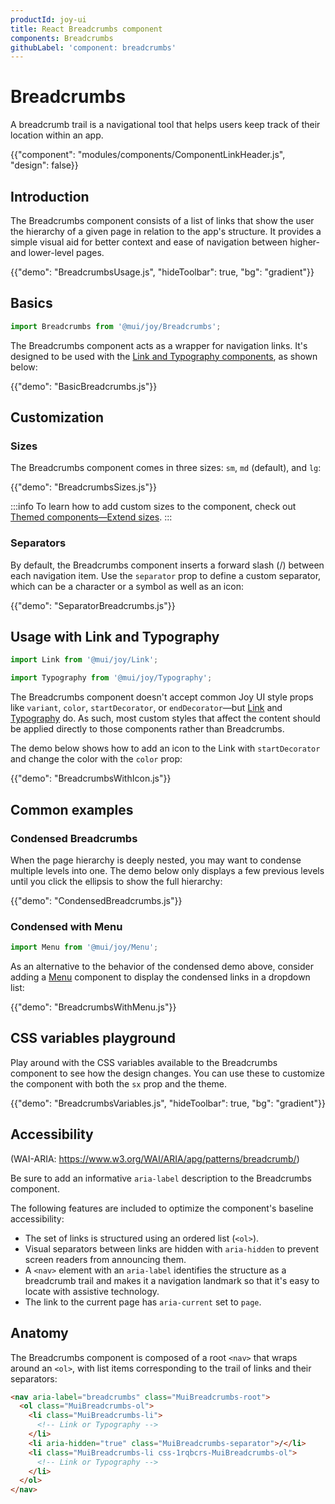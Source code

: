 ```yaml
---
productId: joy-ui
title: React Breadcrumbs component
components: Breadcrumbs
githubLabel: 'component: breadcrumbs'
---
```


# Breadcrumbs

<p class="description">A breadcrumb trail is a navigational tool that helps users keep track of their location within an app.</p>

{{"component": "modules/components/ComponentLinkHeader.js", "design": false}}

## Introduction

The Breadcrumbs component consists of a list of links that show the user the hierarchy of a given page in relation to the app's structure.
It provides a simple visual aid for better context and ease of navigation between higher- and lower-level pages.

{{"demo": "BreadcrumbsUsage.js", "hideToolbar": true, "bg": "gradient"}}

## Basics

```jsx
import Breadcrumbs from '@mui/joy/Breadcrumbs';
```

The Breadcrumbs component acts as a wrapper for navigation links.
It's designed to be used with the [Link and Typography components](#usage-with-link-and-typography), as shown below:

{{"demo": "BasicBreadcrumbs.js"}}

## Customization

### Sizes

The Breadcrumbs component comes in three sizes: `sm`, `md` (default), and `lg`:

{{"demo": "BreadcrumbsSizes.js"}}

:::info
To learn how to add custom sizes to the component, check out [Themed components—Extend sizes](/joy-ui/customization/themed-components/#extend-sizes).
:::

### Separators

By default, the Breadcrumbs component inserts a forward slash (/) between each navigation item.
Use the `separator` prop to define a custom separator, which can be a character or a symbol as well as an icon:

{{"demo": "SeparatorBreadcrumbs.js"}}

## Usage with Link and Typography

```jsx
import Link from '@mui/joy/Link';
```

```jsx
import Typography from '@mui/joy/Typography';
```

The Breadcrumbs component doesn't accept common Joy UI style props like `variant`, `color`, `startDecorator`, or `endDecorator`—but [Link](/joy-ui/react-link/) and [Typography](/joy-ui/react-typography/) do.
As such, most custom styles that affect the content should be applied directly to those components rather than Breadcrumbs.

The demo below shows how to add an icon to the Link with `startDecorator` and change the color with the `color` prop:

{{"demo": "BreadcrumbsWithIcon.js"}}

## Common examples

### Condensed Breadcrumbs

When the page hierarchy is deeply nested, you may want to condense multiple levels into one.
The demo below only displays a few previous levels until you click the ellipsis to show the full hierarchy:

{{"demo": "CondensedBreadcrumbs.js"}}

### Condensed with Menu

```jsx
import Menu from '@mui/joy/Menu';
```

As an alternative to the behavior of the condensed demo above, consider adding a [Menu](/joy-ui/react-menu/) component to display the condensed links in a dropdown list:

{{"demo": "BreadcrumbsWithMenu.js"}}

## CSS variables playground

Play around with the CSS variables available to the Breadcrumbs component to see how the design changes.
You can use these to customize the component with both the `sx` prop and the theme.

{{"demo": "BreadcrumbsVariables.js", "hideToolbar": true, "bg": "gradient"}}

## Accessibility

(WAI-ARIA: https://www.w3.org/WAI/ARIA/apg/patterns/breadcrumb/)

Be sure to add an informative `aria-label` description to the Breadcrumbs component.

The following features are included to optimize the component's baseline accessibility:

- The set of links is structured using an ordered list (`<ol>`).
- Visual separators between links are hidden with `aria-hidden` to prevent screen readers from announcing them.
- A `<nav>` element with an `aria-label` identifies the structure as a breadcrumb trail and makes it a navigation landmark so that it's easy to locate with assistive technology.
- The link to the current page has `aria-current` set to `page`.

## Anatomy

The Breadcrumbs component is composed of a root `<nav>` that wraps around an `<ol>`, with list items corresponding to the trail of links and their separators:

```html
<nav aria-label="breadcrumbs" class="MuiBreadcrumbs-root">
  <ol class="MuiBreadcrumbs-ol">
    <li class="MuiBreadcrumbs-li">
      <!-- Link or Typography -->
    </li>
    <li aria-hidden="true" class="MuiBreadcrumbs-separator">/</li>
    <li class="MuiBreadcrumbs-li css-1rqbcrs-MuiBreadcrumbs-ol">
      <!-- Link or Typography -->
    </li>
  </ol>
</nav>
```
